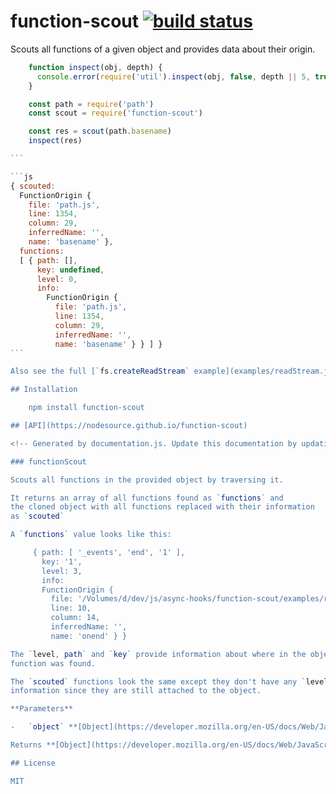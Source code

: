 # function-scout [![build status](https://secure.travis-ci.org/nodesource/function-scout.png)](http://travis-ci.org/nodesource/function-scout)

Scouts all functions of a given object and provides data about their origin.

````js
    function inspect(obj, depth) {
      console.error(require('util').inspect(obj, false, depth || 5, true))
    }

    const path = require('path')
    const scout = require('function-scout')

    const res = scout(path.basename)
    inspect(res)

```

```js
{ scouted:
  FunctionOrigin {
    file: 'path.js',
    line: 1354,
    column: 29,
    inferredName: '',
    name: 'basename' },
  functions:
  [ { path: [],
      key: undefined,
      level: 0,
      info:
        FunctionOrigin {
          file: 'path.js',
          line: 1354,
          column: 29,
          inferredName: '',
          name: 'basename' } } ] }
```

Also see the full [`fs.createReadStream` example](examples/readStream.js)

## Installation

    npm install function-scout

## [API](https://nodesource.github.io/function-scout)

<!-- Generated by documentation.js. Update this documentation by updating the source code. -->

### functionScout

Scouts all functions in the provided object by traversing it.

It returns an array of all functions found as `functions` and
the cloned object with all functions replaced with their information
as `scouted`

A `functions` value looks like this:

     { path: [ '_events', 'end', '1' ],
       key: '1',
       level: 3,
       info:
       FunctionOrigin {
         file: '/Volumes/d/dev/js/async-hooks/function-scout/examples/readStream.js',
         line: 10,
         column: 14,
         inferredName: '',
         name: 'onend' } }

The `level, path` and `key` provide information about where in the object each
function was found.

The `scouted` functions look the same except they don't have any `level, path, key`
information since they are still attached to the object.

**Parameters**

-   `object` **[Object](https://developer.mozilla.org/en-US/docs/Web/JavaScript/Reference/Global_Objects/Object)** the object which functions to scout

Returns **[Object](https://developer.mozilla.org/en-US/docs/Web/JavaScript/Reference/Global_Objects/Object)** with properties `scouted` and `functions` explained above

## License

MIT
